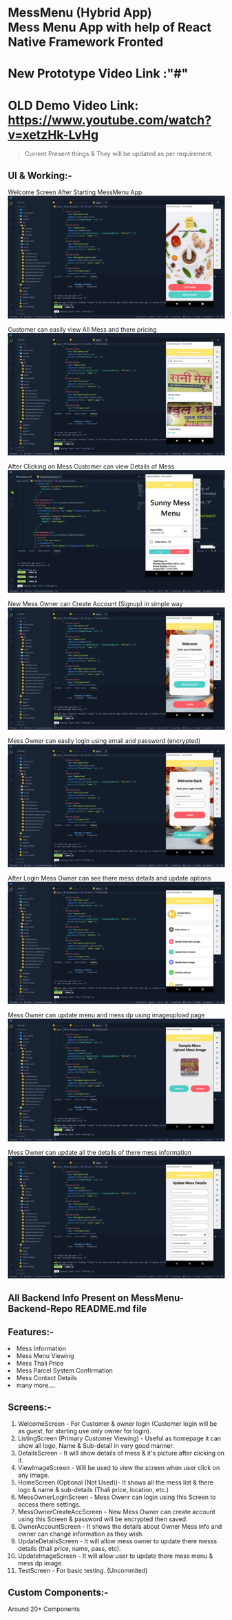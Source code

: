 # MessMenu (Hybrid App) <br /> Mess Menu App with help of React Native Framework Fronted

# New Prototype Video Link :"#"

# OLD Demo Video Link: https://www.youtube.com/watch?v=xetzHk-LvHg

> Current Present things & They will be updated as per requirement.

## UI & Working:-

Welcome Screen After Starting MessMenu App
![ScreenShot](./README_images_frontend/messmenuapkwelcome.png)
<br />

Customer can easily view All Mess and there pricing
![ScreenShot](./README_images_frontend/azlistingscreen.png)
<br />

After Clicking on Mess Customer can view Details of Mess
![ScreenShot](./README_images_frontend/custdetailsinfo.png)
<br />

New Mess Owner can Create Account (Signup) in simple way
![ScreenShot](./README_images_frontend/azsignupscreen.png)
<br />

Mess Owner can easily login using email and password (encrypted)
![ScreenShot](./README_images_frontend/loginassample.png)
<br />

After Login Mess Owner can see there mess details and update options
![ScreenShot](./README_images_frontend/detailsscreen.png)
<br />

Mess Owner can update menu and mess dp using imageupload page
![ScreenShot](./README_images_frontend/imageuploadfd.png)
<br />

Mess Owner can update all the details of there mess information
![ScreenShot](./README_images_frontend/updatedetailsscreen.png)

## All Backend Info Present on MessMenu-Backend-Repo README.md file

## Features:-

<li > Mess Information
<li > Mess Menu Viewing
<li > Mess Thali Price
<li > Mess Parcel System Confirmation
<li > Mess Contact Details
<li > many more....

## Screens:-

1. WelcomeScreen - For Customer & owner login (Customer login will be as guest, for starting use only owner for login).
2. ListingScreen (Primary Customer Viewing) - Useful as homepage it can show all logo, Name & Sub-detail in very good manner.
3. DetailsScreen - It will show details of mess & it's picture after clicking on it.
4. ViewImageScreen - Will be used to view the screen when user click on any image.
5. HomeScreen (Optional (Not Used))- It shows all the mess list & there logo & name & sub-details (Thali price, location, etc.)
6. MessOwnerLoginScreen - Mess Owenr can login using this Screen to access there settings.
7. MessOwnerCreateAccScreen - New Mess Owner can create account using this Screen & password will be encrypted then saved.
8. OwnerAccountScreen - It shows the details about Owner Mess info and owner can change information as they wish.
9. UpdateDetailsScreen - It will allow mess owner to update there messs details (thali price, name, pass, etc).
10. UpdateImageScreen - It will allow user to update there mess menu & mess dp image.
11. TestScreen - For basic testing. (Uncommited)

## Custom Components:-

Around 20+ Components
